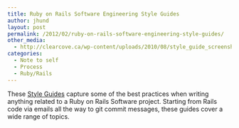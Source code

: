 ```yaml
---
title: Ruby on Rails Software Engineering Style Guides
author: jhund
layout: post
permalink: /2012/02/ruby-on-rails-software-engineering-style-guides/
other_media:
  - http://clearcove.ca/wp-content/uploads/2010/08/style_guide_screenshot.jpg
categories:
  - Note to self
  - Process
  - Ruby/Rails
---
```

These [Style Guides][1] capture some of the best practices when writing anything related to a Ruby on Rails Software project. Starting from Rails code via emails all the way to git commit messages, these guides cover a wide range of topics.

 [1]: https://github.com/jhund/software_engineering_guide